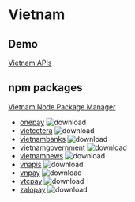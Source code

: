 # Vietnam

## Demo

[Vietnam APIs](https://vietnamapis.herokuapp.com/)

## npm packages

[Vietnam Node Package Manager](https://hieudoanm.github.io/vietnam/)

- [onepay](https://www.npmjs.com/package/onepay) ![download][npm-image-download-onepay]
- [vietcetera](https://www.npmjs.com/package/vietcetera) ![download][npm-image-download-vietcetera]
- [vietnambanks](https://www.npmjs.com/package/vietnambanks) ![download][npm-image-download-vietnambanks]
- [vietnamgovernment](https://www.npmjs.com/package/vietnamgovernment) ![download][npm-image-download-vietnamgovernment]
- [vietnamnews](https://www.npmjs.com/package/vietnamnews) ![download][npm-image-download-vietnamnews]
- [vnapis](https://www.npmjs.com/package/vnapis) ![download][npm-image-download-vnapis]
- [vnpay](https://www.npmjs.com/package/vnpay) ![download][npm-image-download-vnpay]
- [vtcpay](https://www.npmjs.com/package/vtcpay) ![download][npm-image-download-vtcpay]
- [zalopay](https://www.npmjs.com/package/zalopay) ![download][npm-image-download-zalopay]

[npm-image-download-onepay]: https://img.shields.io/npm/dm/onepay.svg?style=flat
[npm-image-download-vietcetera]: https://img.shields.io/npm/dm/vietcetera.svg?style=flat
[npm-image-download-vietnambanks]: https://img.shields.io/npm/dm/vietnambanks.svg?style=flat
[npm-image-download-vietnamgovernment]: https://img.shields.io/npm/dm/vietnamgovernment.svg?style=flat
[npm-image-download-vietnamnews]: https://img.shields.io/npm/dm/vietnamnews.svg?style=flat
[npm-image-download-vnapis]: https://img.shields.io/npm/dm/vnapis.svg?style=flat
[npm-image-download-vnpay]: https://img.shields.io/npm/dm/vnpay.svg?style=flat
[npm-image-download-vtcpay]: https://img.shields.io/npm/dm/vtcpay.svg?style=flat
[npm-image-download-zalopay]: https://img.shields.io/npm/dm/zalopay.svg?style=flat

